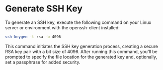 # Generate SSH Key

To generate an SSH key, execute the following command on your Linux server or environment with the openssh-client installed:
```bash
ssh-keygen -t rsa -b 4096
```
This command initiates the SSH key generation process, creating a secure RSA key pair with a bit size of 4096. After running this command, you'll be prompted to specify the file location for the generated key and, optionally, set a passphrase for added security.
